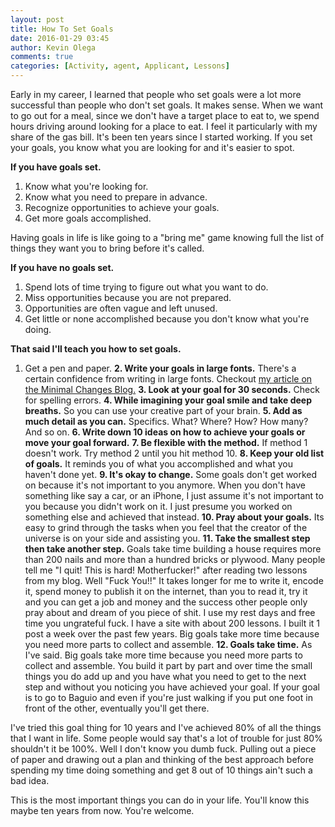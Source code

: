 ```yaml
---
layout: post
title: How To Set Goals
date: 2016-01-29 03:45
author: Kevin Olega
comments: true
categories: [Activity, agent, Applicant, Lessons]
---
```

Early in my career, I learned that people who set goals were a lot more successful than people who don't set goals. It makes sense. When we want to go out for a meal, since we don't have a target place to eat to, we spend hours driving around looking for a place to eat. I feel it particularly with my share of the gas bill. It's been ten years since I started working. If you set your goals, you know what you are looking for and it's easier to spot.

<strong>If you have goals set.</strong>
1. Know what you're looking for.
2. Know what you need to prepare in advance.
3. Recognize opportunities to achieve your goals.
4. Get more goals accomplished.

Having goals in life is like going to a "bring me" game knowing full the list of things they want you to bring before it's called.

<strong>If you have no goals set.</strong>
1. Spend lots of time trying to figure out what you want to do.
2. Miss opportunities because you are not prepared.
3. Opportunities are often vague and left unused.
4. Get little or none accomplished because you don't know what you're doing.

<strong>That said I'll teach you how to set goals.</strong>
1. Get a pen and paper.
<strong>2. Write your goals in large fonts.</strong> There's a certain confidence from writing in large fonts. Checkout <a href="http://minimalchanges.com/how-to-increase-your-confidence-by-writing-big/" target="_blank">my article on the Minimal Changes Blog.</a>
<strong>3. Look at your goal for 30 seconds.</strong> Check for spelling errors.
<strong>4. While imagining your goal smile and take deep breaths.</strong> So you can use your creative part of your brain.
<strong>5. Add as much detail as you can.</strong> Specifics. What? Where? How? How many? And so on.
<strong>6. Write down 10 ideas on how to achieve your goals or move your goal forward.</strong>
<strong>7. Be flexible with the method.</strong> If method 1 doesn't work. Try method 2 until you hit method 10.
<strong>8. Keep your old list of goals.</strong> It reminds you of what you accomplished and what you haven't done yet.
<strong>9. It's okay to change.</strong> Some goals don't get worked on because it's not important to you anymore. When you don't have something like say a car, or an iPhone, I just assume it's not important to you because you didn't work on it. I just presume you worked on something else and achieved that instead.
<strong>10. Pray about your goals.</strong> Its easy to grind through the tasks when you feel that the creator of the universe is on your side and assisting you.
<strong>11. Take the smallest step then take another step.</strong> Goals take time building a house requires more than 200 nails and more than a hundred bricks or plywood. Many people tell me "I quit! This is hard! Motherfucker!" after reading two lessons from my blog. Well "Fuck You!!" It takes longer for me to write it, encode it, spend money to publish it on the internet, than you to read it, try it and you can get a job and money and the success other people only pray about and dream of you piece of shit. I use my rest days and free time you ungrateful fuck. I have a site with about 200 lessons. I built it 1 post a week over the past few years. Big goals take more time because you need more parts to collect and assemble.
<strong>12. Goals take time.</strong> As I've said. Big goals take more time because you need more parts to collect and assemble. You build it part by part and over time the small things you do add up and you have what you need to get to the next step and without you noticing you have achieved your goal. If your goal is to go to Baguio and even if you're just walking if you put one foot in front of the other, eventually you'll get there.

I've tried this goal thing for 10 years and I've achieved 80% of all the things that I want in life. Some people would say that's a lot of trouble for just 80% shouldn't it be 100%. Well I don't know you dumb fuck. Pulling out a piece of paper and drawing out a plan and thinking of the best approach before spending my time doing something and get 8 out of 10 things ain't such a bad idea.

This is the most important things you can do in your life. You'll know this maybe ten years from now. You're welcome.

